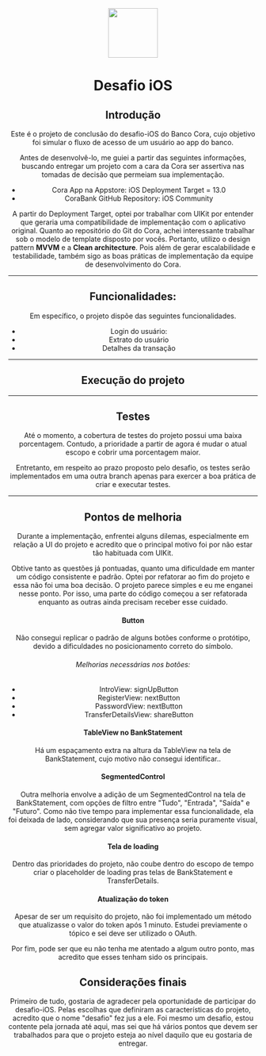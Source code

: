 <div align="center">

  <img src="https://user-images.githubusercontent.com/55195343/153007587-318033ab-05d7-402a-b2aa-2a1ec0f69717.png" width="100" height="100">

# Desafio iOS


## Introdução 

Este é o projeto de conclusão do desafio-iOS do Banco Cora, cujo objetivo foi simular o fluxo de acesso de um usuário ao app do banco.

Antes de desenvolvê-lo, me guiei a partir das seguintes informações, buscando entregar um projeto com a cara da Cora ser assertiva nas tomadas de decisão que permeiam sua implementação.

- Cora App na Appstore: iOS Deployment Target = 13.0 
- CoraBank GitHub Repository: iOS Community

A partir do Deployment Target, optei por trabalhar com UIKit por entender que geraria uma compatibilidade de implementação com o aplicativo original. 
Quanto ao repositório do Git do Cora, achei interessante trabalhar sob o modelo de template disposto por vocês. Portanto, utilizo o design pattern __MVVM__ e a __Clean architecture__. Pois além de gerar escalabilidade e testabilidade, também sigo as boas práticas de implementação da equipe de desenvolvimento do Cora.
____
## Funcionalidades: 

Em específico, o projeto dispõe das seguintes funcionalidades. 

- Login do usuário: 
- Extrato do usuário 
- Detalhes da transação
___
## Execução do projeto 

___
## Testes 

Até o momento, a cobertura de testes do projeto possui uma baixa porcentagem. Contudo, a prioridade a partir de agora é mudar o atual escopo e cobrir uma porcentagem maior. 

Entretanto, em respeito ao prazo proposto pelo desafio, os testes serão implementados em uma outra branch apenas para exercer a boa prática de criar e executar testes.

___
## Pontos de melhoria 

Durante a implementação, enfrentei alguns dilemas, especialmente em relação a UI do projeto e acredito que o principal motivo foi por não estar tão habituada com UIKit. 

Obtive tanto as questões já pontuadas, quanto uma dificuldade em manter um código consistente e padrão. Optei por refatorar ao fim do projeto e essa não foi uma boa decisão. O projeto parece simples e eu me enganei nesse ponto. Por isso, uma parte do código começou a ser refatorada enquanto as outras ainda precisam receber esse cuidado. 

#### Button 

Não consegui replicar o padrão de alguns botões conforme o protótipo, devido a dificuldades no posicionamento correto do símbolo.

###### Melhorias necessárias nos botões:

* IntroView: signUpButton
* RegisterView: nextButton
* PasswordView: nextButton
* TransferDetailsView: shareButton

#### TableView no BankStatement 
Há um espaçamento extra na altura da TableView na tela de BankStatement, cujo motivo não consegui identificar..  
 
#### SegmentedControl 
Outra melhoria envolve a adição de um SegmentedControl na tela de BankStatement, com opções de filtro entre "Tudo", "Entrada", "Saída" e "Futuro". Como não tive tempo para implementar essa funcionalidade, ela foi deixada de lado, considerando que sua presença seria puramente visual, sem agregar valor significativo ao projeto.

#### Tela de loading
Dentro das prioridades do projeto, não coube dentro do escopo de tempo criar o placeholder de loading pras telas de BankStatement e TransferDetails. 

#### Atualização do token
Apesar de ser um requisito do projeto, não foi implementado um método que atualizasse o valor do token após 1 minuto. Estudei previamente o tópico e sei deve ser utilizado o OAuth.

Por fim, pode ser que eu não tenha me atentado a algum outro ponto, mas acredito que esses tenham sido os principais. 

## Considerações finais 

Primeiro de tudo, gostaria de agradecer pela oportunidade de participar do desafio-iOS. 
Pelas escolhas que definiram as características do projeto, acredito que o nome "desafio" fez jus a ele. Foi mesmo um desafio, estou contente pela jornada até aqui, mas sei que há vários pontos que devem ser trabalhados para que o projeto esteja ao nível daquilo que eu gostaria de entregar. 
